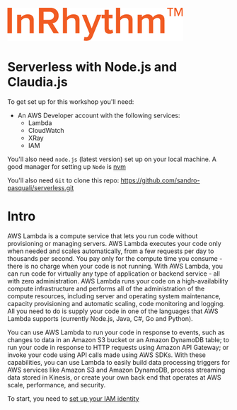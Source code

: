 ![InRhythm](./images/inrhythm_logo_big.png)

# Serverless with Node.js and Claudia.js

To get set up for this workshop you'll need:

- An AWS Developer account with the following services:
	- Lambda
	- CloudWatch
	- XRay
	- IAM

You'll also need `node.js` (latest version) set up on your local machine. A good manager for setting up `Node` is [nvm](https://github.com/creationix/nvm)

You'll also need `Git` to clone this repo: https://github.com/sandro-pasquali/serverless.git

# Intro

AWS Lambda is a compute service that lets you run code without provisioning or managing servers. AWS Lambda executes your code only when needed and scales automatically, from a few requests per day to thousands per second. You pay only for the compute time you consume - there is no charge when your code is not running. With AWS Lambda, you can run code for virtually any type of application or backend service - all with zero administration. AWS Lambda runs your code on a high-availability compute infrastructure and performs all of the administration of the compute resources, including server and operating system maintenance, capacity provisioning and automatic scaling, code monitoring and logging. All you need to do is supply your code in one of the languages that AWS Lambda supports (currently Node.js, Java, C#, Go and Python).

You can use AWS Lambda to run your code in response to events, such as changes to data in an Amazon S3 bucket or an Amazon DynamoDB table; to run your code in response to HTTP requests using Amazon API Gateway; or invoke your code using API calls made using AWS SDKs. With these capabilities, you can use Lambda to easily build data processing triggers for AWS services like Amazon S3 and Amazon DynamoDB, process streaming data stored in Kinesis, or create your own back end that operates at AWS scale, performance, and security.

To start, you need to [set up your IAM identity](./Setting_up_IAM.md)
